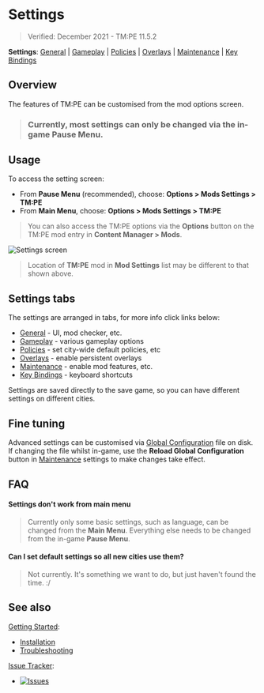 # Settings

> Verified: December 2021 - TM:PE 11.5.2

**Settings**:
[General](General.md) | [Gameplay](Gameplay.md) | [Policies](Policies-panel-missing.md) |
[Overlays](Overlays.md) | [Maintenance](Maintenance.md) | [Key Bindings](Keybinds.md)

## Overview

The features of TM:PE can be customised from the mod options screen.

> ### Currently, most settings can only be changed via the in-game Pause Menu.

## Usage

To access the setting screen:

* From **Pause Menu** (recommended), choose: **Options > Mods Settings > TM:PE**
* From **Main Menu**, choose: **Options > Mods Settings > TM:PE**

> You can also access the TM:PE options via the **Options** button on the TM:PE mod entry in **Content Manager > Mods**.

![Settings screen](https://imgur.com/1uv2ubJ.png)
> Location of **TM:PE** mod in **Mod Settings** list may be different to that shown above.

## Settings tabs

The settings are arranged in tabs, for more info click links below:

* [General](General.md) - UI, mod checker, etc.
* [Gameplay](Gameplay.md) - various gameplay options
* [Policies](Policies.md) - set city-wide default policies, etc
* [Overlays](Overlays.md) - enable persistent overlays
* [Maintenance](Maintenance.md) - enable mod features, etc.
* [Key Bindings](Keybinds.md) - keyboard shortcuts

Settings are saved directly to the save game, so you can have different settings on different cities.

## Fine tuning

Advanced settings can be customised via [Global Configuration](Global-Configuration.md) file on disk. If changing the file
whilst in-game, use the **Reload Global Configuration** button in [Maintenance](Maintenance.md) settings to make changes
take effect.

## FAQ

#### Settings don't work from main menu

> Currently only some basic settings, such as language, can be changed from the **Main Menu**. Everything else needs to
> be changed from the in-game **Pause Menu**.

#### Can I set default settings so all new cities use them?

> Not currently. It's something we want to do, but just haven't found the time. :/

## See also

[Getting Started](Home.md):

* [Installation](Installation.md)
* [Troubleshooting](Troubleshooting.md)

[Issue Tracker](https://github.com/krzychu124/Cities-Skylines-Traffic-Manager-President-Edition/issues):

* <a href="https://github.com/CitiesSkylinesMods/TMPE/labels/SETTINGS"><img alt="Issues" src="https://img.shields.io/github/issues/CitiesSkylinesMods/TMPE/SETTINGS?label=SETTINGS&logo=github" /></a>